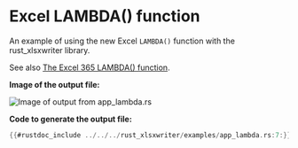 # Excel LAMBDA() function

An example of using the new Excel `LAMBDA()` function with the rust_xlsxwriter
library.

See also [The Excel 365 LAMBDA() function](../formulas/dynamic_arrays.md#the-excel-365-lambda-function).

**Image of the output file:**

![Image of output from app_lambda.rs](../../images/app_lambda.png)

**Code to generate the output file:**

```rust
{{#rustdoc_include ../../../rust_xlsxwriter/examples/app_lambda.rs:7:}}
```